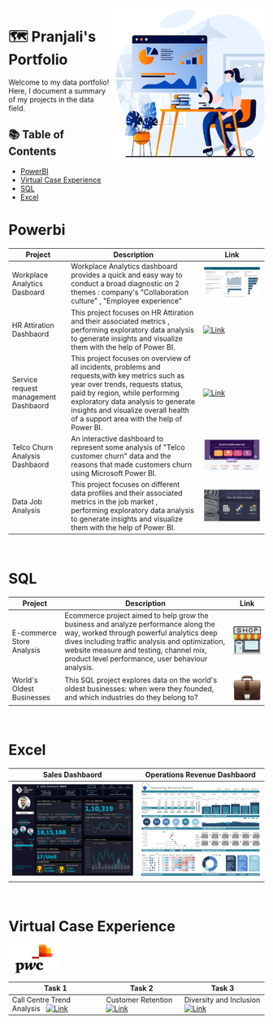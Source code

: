 <img align="right" width="300" height="300" src="https://github.com/Pranjali-d/Pranjali-d/blob/main/resources/git-%20portfolio-%20image.png">

# 🗺 Pranjali's  Portfolio
Welcome to my data portfolio! Here, I document a summary of my projects in the data field. 


## 📚 Table of Contents
- [PowerBI](#powerbi)
- [Virtual Case Experience](#excel)
- [SQL](#sql)
- [Excel](#excel)




# Powerbi
|  Project   |   Description |  Link |
|---|---|---|
| Workplace Analytics Dasboard | Workplace Analytics dashboard provides a quick and easy way to conduct a broad diagnostic on 2 themes : company's "Collaboration culture" , "Employee experience"   | [![Link](https://github.com/Pranjali-d/Pranjali-d/blob/main/resources/wpa_gif.gif)](https://github.com/Pranjali-d/Workplace-Analytics_Dashboard) |
|HR Attiration Dashbaord  | This project focuses on HR Attiration and their associated metrics , performing exploratory data analysis to generate insights and visualize them with the help of Power BI.   | [![Link](https://user-images.githubusercontent.com/49934575/244920421-5550c8e6-eaa4-44db-bf78-6f5db7fedc7e.gif)](https://github.com/Pranjali-d/HR_powerBI_Report) |
| Service request management Dashbaord  | This project focuses on overview of all incidents, problems and requests,with key metrics such as year over trends, requests status, paid by region, while performing exploratory data analysis to generate insights and visualize overall health of a support area with the help of Power BI.   | [![Link](https://user-images.githubusercontent.com/49934575/244929101-7e1b1cf9-c74a-4bca-a4ac-f65c383e123b.png)](https://github.com/Pranjali-d/Service_request_management_analysis) |
| Telco Churn Analysis Dashbaord  | An interactive dashboard to represent some analysis of "Telco customer churn" data and the reasons that made customers churn using Microsoft Power BI.  | [![Link](https://raw.githubusercontent.com/Pranjali-d/Pranjali-d/main/resources/Telco_churn.gif)](https://github.com/Pranjali-d/Telco_Customer_Churn_Analysis) |
| Data Job Analysis  |  This project focuses on different data profiles and their associated metrics in the job market , performing exploratory data analysis to generate insights and visualize them with the help of Power BI. | [![Link](https://raw.githubusercontent.com/Pranjali-d/Pranjali-d/main/resources/data_job_gif.gif)](https://github.com/Pranjali-d/Data_job_market_Analysis) |

 </br>

# SQL
|  Project   |  Description |  Link |
|---|---|---|
| E-commerce Store Analysis | Ecommerce project  aimed to help grow the business and analyze performance along the way, worked through powerful analytics deep dives including traffic analysis and optimization, website measure and testing, channel mix, product level performance, user behaviour analysis. |  [![Link]( https://raw.githubusercontent.com/Pranjali-d/Pranjali-d/main/resources/e-com-store-sql.png )](https://github.com/Pranjali-d/E-commerce-Analysis-SQL-Case-Study/blob/main/README.md) |
| World's Oldest Businesses | This SQL project  explores data on the world's oldest businesses: when were they founded, and which industries do they belong to? |  [![Link]( https://raw.githubusercontent.com/Pranjali-d/Pranjali-d/main/resources/images.jpg )](https://github.com/Pranjali-d/Worlds_oldest_buisness-sql-case-study) |


 </br>
 
# Excel
| Sales Dashbaord | Operations Revenue Dashbaord |
|---|---|
| [![Link]( https://raw.githubusercontent.com/Pranjali-d/Pranjali-d/main/resources/excel_db_sales%20(1).png )](https://github.com/Pranjali-d/Sales_Dashbaord) | [![Link]( https://raw.githubusercontent.com/Pranjali-d/Pranjali-d/main/resources/operations_revenue_db%20(1).png )](https://github.com/Pranjali-d/Operations-Revenue-Dashbaord)|



 
 </br>
 
# Virtual Case Experience
[![PwC-PricewaterhouseCoopers-Logo (1)](https://raw.githubusercontent.com/Pranjali-d/Pranjali-d/main/resources/PwC-PricewaterhouseCoopers-Logo%20(1).jpg)](https://github.com/Pranjali-d/PWC_Virtual_case_Exp)


|  Task 1   | Task 2 | Task 3 |
|---|---|---|
| Call Centre Trend Analysis    &nbsp;   [![Link](https://user-images.githubusercontent.com/49934575/244934563-0e8a843b-ca16-4b23-a012-1a4a09a1c83f.png)](https://github.com/Pranjali-d/PWC_Virtual_case_Exp/tree/main/01_Call_centre_trends) | Customer Retention [![Link](https://user-images.githubusercontent.com/100661121/237678818-48d1cc92-049d-4392-8e29-8f60b096fd60.png)](https://github.com/Pranjali-d/PWC_Virtual_case_Exp/tree/main/02_Customer%20retention)| Diversity and Inclusion [![Link](https://user-images.githubusercontent.com/100661121/242836307-7d865f96-024a-4e87-8d06-e4b7dabe76b6.png)](https://github.com/Pranjali-d/PWC_Virtual_case_Exp/tree/main/03_Diversity_%26_Inclusion)  |



